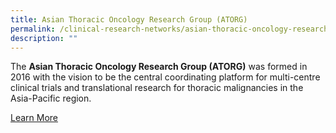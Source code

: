 ```yaml
---
title: Asian Thoracic Oncology Research Group (ATORG)
permalink: /clinical-research-networks/asian-thoracic-oncology-research-group-atorg/
description: ""
---
```

The **Asian Thoracic Oncology Research Group (ATORG)** was formed in 2016 with the vision to be the central coordinating platform for multi-centre clinical trials and translational research for thoracic malignancies in the Asia-Pacific region.

[Learn More](/atorg-oncology-research-group/about-atorg/)